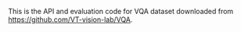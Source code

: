 This is the API and evaluation code for VQA dataset downloaded from https://github.com/VT-vision-lab/VQA. 
